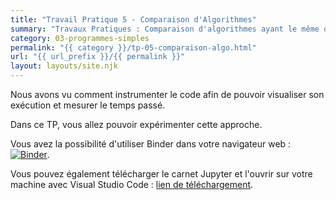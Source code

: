 ```yaml
---
title: "Travail Pratique 5 - Comparaison d'Algorithmes"
summary: "Travaux Pratiques : Comparaison d'algorithmes ayant le même objectif."
category: 03-programmes-simples
permalink: "{{ category }}/tp-05-comparaison-algo.html"
url: "{{ url_prefix }}/{{ permalink }}"
layout: layouts/site.njk
---
```


Nous avons vu comment instrumenter le code afin de pouvoir visualiser son exécution et mesurer le temps passé.

Dans ce TP, vous allez pouvoir expérimenter cette approche.

Vous avez la possibilité d'utiliser Binder dans votre navigateur web : <a href="https://mybinder.org/v2/gh/loic-yvonnet/algo-appliquee/main?filepath=cours%2F03-programmes-simples%2Fwork-assignment-06.ipynb"><img class="inline" src="https://mybinder.org/badge_logo.svg" alt="Binder"></a>.

Vous pouvez également télécharger le carnet Jupyter et l'ouvrir sur votre machine avec Visual Studio Code : <a href="./work-assignment-06.ipynb" download="tp-05.ipynb">lien de téléchargement</a>.